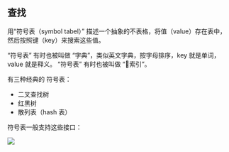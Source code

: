 ## 查找

用“符号表（symbol tabel）” 描述一个抽象的不表格，将值（value）存在表中，然后按照键（key）来搜索这些值。

“符号表” 有时也被叫做 “字典”，类似英文字典，按字母排序，key 就是单词，value 就是释义。 
“符号表” 有时也被叫做 “索引”。

有三种经典的 符号表：
- 二叉查找树
- 红黑树
- 散列表（hash 表）

符号表一般支持这些接口：

![](https://algs4.cs.princeton.edu/31elementary/images/symbol-table-api.png)

